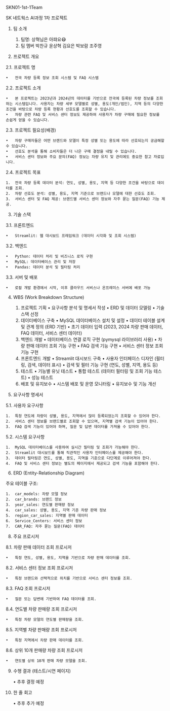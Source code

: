 SKN01-1st-1Team

SK 네트웍스 AI과정 1차 프로젝트

1. 팀 소개

	1.	팀명: 상혁님은 아퍄요😷
	2.	팀 멤버 박찬규    윤상혁    김요은    박보람    조주영

2. 프로젝트 개요

2.1. 프로젝트 명

	•	전국 차량 등록 정보 조회 시스템 및 FAQ 시스템

2.2. 프로젝트 소개

	•	본 프로젝트는 2023년과 2024년의 데이터를 기반으로 전국에 등록된 차량 정보를 조회하는 시스템입니다. 사용자는 차량 세부 모델별로 성별, 용도(개인/법인), 지역 등의 다양한 조건을 바탕으로 차량 등록 현황과 선호도를 조회할 수 있습니다.
	•	차량 관련 FAQ 및 서비스 센터 정보도 제공하여 사용자가 차량 구매에 필요한 정보를 손쉽게 얻을 수 있습니다.

2.3. 프로젝트 필요성(배경)

	•	차량 구매자들은 어떤 브랜드와 모델이 특정 성별 또는 용도에 따라 선호되는지 궁금해할 수 있습니다.
	•	선호도 분석을 통해 소비자들은 더 나은 구매 결정을 내릴 수 있습니다.
	•	서비스 센터 정보와 주요 문의(FAQ) 정보는 차량 유지 및 관리에도 중요한 참고 자료입니다.

2.4. 프로젝트 목표

	1.	전국 차량 등록 데이터 분석: 연도, 성별, 용도, 지역 등 다양한 조건을 바탕으로 데이터를 조회.
	2.	차량 선호도 분석: 성별, 용도, 지역 기준으로 브랜드나 모델에 대한 선호도 조회.
	3.	서비스 센터 및 FAQ 제공: 브랜드별 서비스 센터 정보와 자주 묻는 질문(FAQ) 기능 제공.

3. 기술 스택

3.1. 프론트엔드

	•	Streamlit: 웹 대시보드 프레임워크 (데이터 시각화 및 조회 시스템)

3.2. 백엔드

	•	Python: 데이터 처리 및 비즈니스 로직 구현
	•	MySQL: 데이터베이스 관리 및 저장
	•	Pandas: 데이터 분석 및 필터링 처리

3.3. 서버 및 배포

	•	로컬 개발 환경에서 시작, 이후 클라우드 서비스나 온프레미스 서버에 배포 가능

4. WBS (Work Breakdown Structure)

	1.	프로젝트 기획
	•	요구사항 분석 및 명세서 작성
	•	ERD 및 데이터 모델링
	•	기술 스택 선정
	2.	데이터베이스 구축
	•	MySQL 데이터베이스 설치 및 설정
	•	데이터 테이블 설계 및 관계 정의 (ERD 기반)
	•	초기 데이터 입력 (2023, 2024 차량 판매 데이터, FAQ 데이터, 서비스 센터 데이터)
	3.	백엔드 개발
	•	데이터베이스 연결 로직 구현 (pymysql 라이브러리 사용)
	•	차량 판매 데이터 조회 기능 구현
	•	FAQ 검색 기능 구현
	•	서비스 센터 정보 조회 기능 구현
	4.	프론트엔드 개발
	•	Streamlit 대시보드 구축
	•	사용자 인터페이스 디자인 (필터링, 검색, 데이터 표시)
	•	검색 및 필터 기능 구현 (연도, 성별, 지역, 용도 등)
	5.	테스트
	•	기능별 유닛 테스트
	•	통합 테스트 (데이터 필터링 및 조회 기능 테스트)
	•	성능 테스트
	6.	배포 및 유지보수
	•	시스템 배포 및 운영 모니터링
	•	유지보수 및 기능 개선

5. 요구사항 명세서

5.1. 사용자 요구사항

	1.	특정 연도에 차량이 성별, 용도, 지역에서 많이 등록되었는지 조회할 수 있어야 한다.
	2.	서비스 센터 정보를 브랜드별로 조회할 수 있으며, 지역별 검색 기능이 있어야 한다.
	3.	FAQ 검색 기능이 있어야 하며, 질문 및 답변 데이터를 가져올 수 있어야 한다.

5.2. 시스템 요구사항

	1.	MySQL 데이터베이스를 사용하여 실시간 필터링 및 조회가 가능해야 한다.
	2.	Streamlit 대시보드를 통해 직관적인 사용자 인터페이스를 제공해야 한다.
	3.	데이터 필터링은 연도, 성별, 용도, 지역을 기준으로 다단계로 이루어져야 한다.
	4.	FAQ 및 서비스 센터 정보는 별도의 페이지에서 제공되고 검색 기능을 포함해야 한다.

6. ERD (Entity-Relationship Diagram)

주요 테이블 구조:

	1.	car_models: 차량 모델 정보
	2.	car_brands: 브랜드 정보
	3.	year_sales: 연도별 판매량 정보
	4.	car_sales: 성별, 용도, 지역 기준 차량 판매 정보
	5.	region_car_sales: 지역별 판매 데이터
	6.	Service_Centers: 서비스 센터 정보
	7.	CAR_FAQ: 자주 묻는 질문(FAQ) 데이터

8. 주요 프로시저

8.1. 차량 판매 데이터 조회 프로시저

	•	특정 연도, 성별, 용도, 지역을 기반으로 차량 판매 데이터를 조회.

8.2. 서비스 센터 정보 조회 프로시저

	•	특정 브랜드와 선택적으로 위치를 기반으로 서비스 센터 정보를 조회.

8.3. FAQ 조회 프로시저

	•	질문 또는 답변에 기반하여 FAQ 데이터를 조회.

8.4. 연도별 차량 판매량 조회 프로시저

	•	특정 차량 모델의 연도별 판매량을 조회.

8.5. 지역별 차량 판매량 조회 프로시저

	•	특정 지역에서 차량 판매 데이터를 조회.

8.6. 상위 10개 판매량 차량 조회 프로시저

	•	연도별 상위 10개 판매 차량 모델을 조회.

9. 수행 결과 (테스트/시연 페이지)

	•	추후 결정 예정

10. 한 줄 회고

	•	추후 추가 예정
